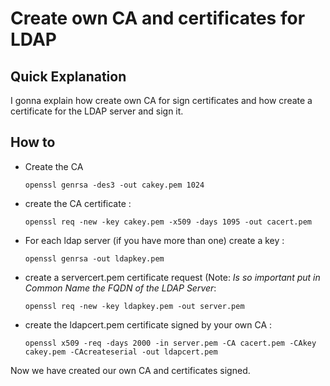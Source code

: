 # Create own CA and certificates for LDAP

## Quick Explanation

I gonna explain how create own CA for sign certificates and how create a certificate for the LDAP server and sign it.

## How to 

- Create the CA

      openssl genrsa -des3 -out cakey.pem 1024

- create the CA certificate :

      openssl req -new -key cakey.pem -x509 -days 1095 -out cacert.pem


- For each ldap server (if you have more than one)
   create a key :
      
      openssl genrsa -out ldapkey.pem

- create a servercert.pem certificate request (Note: _Is so important put in Common Name the FQDN of the LDAP Server_:

      openssl req -new -key ldapkey.pem -out server.pem

- create the ldapcert.pem certificate signed by your own CA :

      openssl x509 -req -days 2000 -in server.pem -CA cacert.pem -CAkey cakey.pem -CAcreateserial -out ldapcert.pem


Now we have created our own CA and certificates signed.
